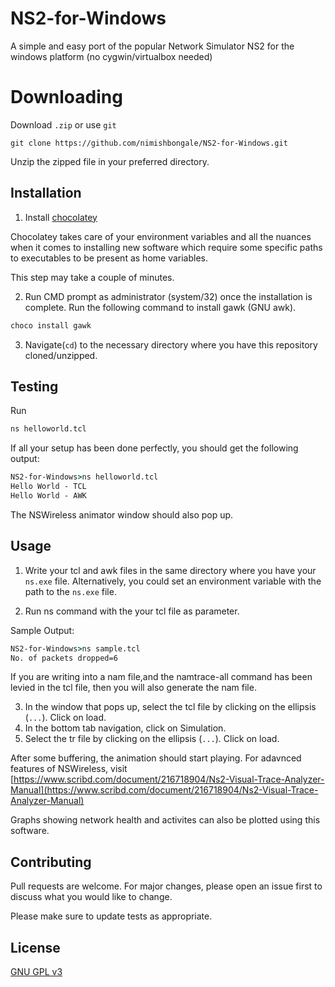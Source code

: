 # NS2-for-Windows
A simple and easy port of the popular Network Simulator NS2 for the windows platform (no cygwin/virtualbox needed)

# Downloading

Download ```.zip``` or use ```git```

```git
git clone https://github.com/nimishbongale/NS2-for-Windows.git
```

Unzip the zipped file in your preferred directory.

## Installation

1. Install [chocolatey](https://chocolatey.org/)

Chocolatey takes care of your environment variables and all the nuances when it comes to installing new software which require some specific paths to executables to be present as home variables. 

This step may take a couple of minutes.

2. Run CMD prompt as administrator (system/32) once the installation is complete. Run the following command to install gawk (GNU awk). 

```cmd
choco install gawk
```
3. Navigate(```cd```) to the necessary directory where you have this repository cloned/unzipped.

## Testing 

Run 

```cmd
ns helloworld.tcl
```

If all your setup has been done perfectly, you should get the following output: 

```cmd
NS2-for-Windows>ns helloworld.tcl
Hello World - TCL
Hello World - AWK
```

The NSWireless animator window should also pop up.


## Usage

1. Write your tcl and awk files in the same directory where you have your ```ns.exe``` file. Alternatively, you could set an environment variable with the path to the ```ns.exe``` file. 

2. Run ns command with the your tcl file as parameter.

Sample Output: 
```cmd
NS2-for-Windows>ns sample.tcl
No. of packets dropped=6
```
If you are writing into a nam file,and the namtrace-all command has been levied in the tcl file, then you will also generate the nam file. 

3. In the window that pops up, select the tcl file by clicking on the ellipsis (```...```). Click on load.
4. In the bottom tab navigation, click on Simulation. 
5. Select the tr file by clicking on the ellipsis (```...```). Click on load. 

After some buffering, the animation should start playing. For adavnced features of NSWireless, visit [https://www.scribd.com/document/216718904/Ns2-Visual-Trace-Analyzer-Manual](https://www.scribd.com/document/216718904/Ns2-Visual-Trace-Analyzer-Manual)

Graphs showing network health and activites can also be plotted using this software.

## Contributing
Pull requests are welcome. For major changes, please open an issue first to discuss what you would like to change.

Please make sure to update tests as appropriate.

## License
[GNU GPL v3](https://www.gnu.org/licenses/gpl-3.0.en.html)

